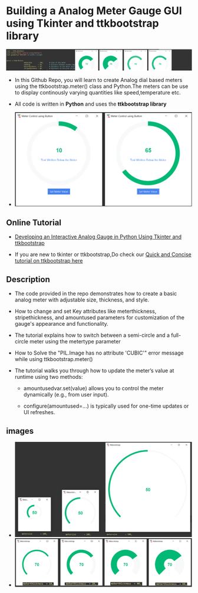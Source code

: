 # Building a Analog Meter Gauge GUI using Tkinter and ttkbootstrap library
![Developing an Interactive Analog Gauge in Python Using Tkinter and ttkbootstrap](/images/banner.png)

- In this Github Repo, you will learn to create Analog dial based meters using the ttkbootstrap.meter() class and Python.The meters can be use to display continously varying quantities like speed,temperature etc.

- All code is written in **Python** and uses the **ttkbootstrap library**

- ![Dynamically changing the meter values at Runtime](/images/dynamic.png)

## Online Tutorial

- [Developing an Interactive Analog Gauge in Python Using Tkinter and ttkbootstrap](https://www.xanthium.in/creating-analog-meter-gauge-instrument-gui-in-python-using-tkinter-ttkbootstrap-tutorial)

- If you are new to tkinter or ttkbootstrap,Do check our [Quick and Concise tutorial on ttkbootstrap here](https://www.xanthium.in/short-concise-tutorial-python-gui-design-using-tkinter-ttkbootstrap-beginners) 
 

## Description

- The code provided in the repo demonstrates how to create a basic analog meter with adjustable size, thickness, and style. 
- How to change and set Key attributes like meterthickness, stripethickness, and amountused parameters for customization of the gauge's appearance and functionality.
- The tutorial explains how to switch between a semi-circle and a full-circle meter using the metertype parameter
- How to Solve the "PIL.Image has no attribute 'CUBIC'" error message while using ttkbootstrap.meter()
- The tutorial walks you through how to update the meter’s value at runtime using two methods:

	- amountusedvar.set(value) allows you to control the meter dynamically (e.g., from user input).

	- configure(amountused=...) is typically used for one-time updates or UI refreshes.

## images

- ![changing ttkbootstrap stripe and thickness using python](/images/tkinter-meter-creation-sizes.jpg)
- ![changing ttkbootstrap stripe and thickness using python](/images/tkinter-meter-stripes.png)